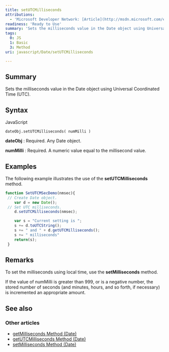 ```yaml
---
title: setUTCMilliseconds
attributions:
  - 'Microsoft Developer Network: [Article](http://msdn.microsoft.com/en-us/library/ie/ytffzy7a(v=vs.94).aspx)'
readiness: 'Ready to Use'
summary: 'Sets the milliseconds value in the Date object using Universal Coordinated Time (UTC).'
tags:
  0: JS
  1: Basic
  3: Method
uri: javascript/Date/setUTCMilliseconds

---
```

## Summary

Sets the milliseconds value in the Date object using Universal Coordinated Time (UTC).

## Syntax

<span class="language">JavaScript</span>

    dateObj.setUTCMilliseconds( numMilli )

**dateObj**
:   Required. Any Date object.

**numMilli**
:   Required. A numeric value equal to the millisecond value.

## Examples

The following example illustrates the use of the **setUTCMilliseconds** method.

``` js
function SetUTCMSecDemo(nmsec){
 // Create Date object.
    var d = new Date();
 // Set UTC milliseconds.
    d.setUTCMilliseconds(nmsec);

    var s = "Current setting is ";
    s += d.toUTCString();
    s += " and " + d.getUTCMilliseconds();
    s += " milliseconds"
    return(s);
 }
```

## Remarks

To set the milliseconds using local time, use the **setMilliseconds** method.

If the value of numMilli is greater than 999, or is a negative number, the stored number of seconds (and minutes, hours, and so forth, if necessary) is incremented an appropriate amount.

## See also

### Other articles

-   [getMilliseconds Method (Date)](/javascript/Date/getMilliseconds)
-   [getUTCMilliseconds Method (Date)](/javascript/Date/getUTCMilliseconds)
-   [setMilliseconds Method (Date)](/javascript/Date/setMilliseconds)

